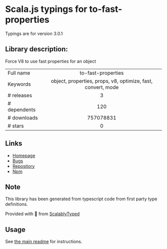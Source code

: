 
# Scala.js typings for to-fast-properties

Typings are for version 3.0.1

## Library description:
Force V8 to use fast properties for an object

|                    |                 |
| ------------------ | :-------------: |
| Full name          | to-fast-properties |
| Keywords           | object, properties, props, v8, optimize, fast, convert, mode |
| # releases         | 3 |
| # dependents       | 120 |
| # downloads        | 757078831 |
| # stars            | 0 |

## Links
- [Homepage](https://github.com/sindresorhus/to-fast-properties#readme)
- [Bugs](https://github.com/sindresorhus/to-fast-properties/issues)
- [Repository](https://github.com/sindresorhus/to-fast-properties)
- [Npm](https://www.npmjs.com/package/to-fast-properties)
    


## Note
This library has been generated from typescript code from first party type definitions.

Provided with :purple_heart: from [ScalablyTyped](https://github.com/oyvindberg/ScalablyTyped)

## Usage
See [the main readme](../../readme.md) for instructions.


